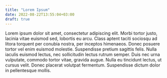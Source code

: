 ```yaml
---
title: "Lorem Ipsum"
date: 2022-08-22T13:55:04+03:00
draft: true
---
```


Lorem ipsum dolor sit amet, consectetur adipiscing elit. Morbi tortor justo, lacinia vitae euismod sed, lobortis eu arcu. Class aptent taciti sociosqu ad litora torquent per conubia nostra, per inceptos himenaeos. Donec posuere tortor vel enim euismod molestie. Suspendisse pretium sagittis felis. Nulla iaculis euismod lectus, nec sollicitudin lectus rutrum semper. Duis nec urna vulputate, commodo tortor vitae, gravida augue. Nulla eu tincidunt lectus, ut cursus velit. Donec placerat volutpat fermentum. Suspendisse dictum dolor in pellentesque mollis. 
